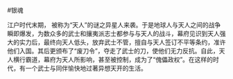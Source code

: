 #银魂

江户时代末期， 被称为“天人”的谜之异星人来袭。于是地球人与天人之间的战争瞬即爆发，为数众多的武士和攘夷派志士都参与与天人的战斗，幕府见识到天人强大的实力后，最终向天人低头，放弃武士不管，擅自与天人签订不平等条约，准许他们入国。其后更颁布了“废刀令”，夺走了武士的刀，使他们无力反抗。自此，天人横行霸道，幕府为天人所影响，甚至被控制，成为了“傀儡政权”。在这样的时代，有一个武士与同伴愉快地过著异想天开的生活。
